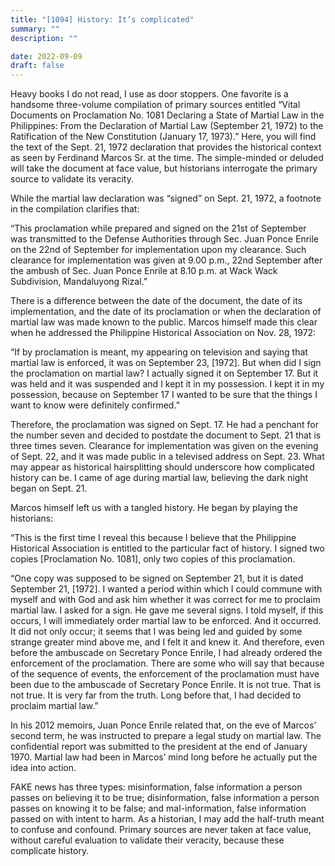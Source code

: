 ```yaml
---
title: "[1094] History: It’s complicated"
summary: ""
description: ""

date: 2022-09-09
draft: false
---
```


Heavy books I do not read, I use as door stoppers. One favorite is a handsome three-volume compilation of primary sources entitled “Vital Documents on Proclamation No. 1081 Declaring a State of Martial Law in the Philippines: From the Declaration of Martial Law (September 21, 1972) to the Ratification of the New Constitution (January 17, 1973).” Here, you will find the text of the Sept. 21, 1972 declaration that provides the historical context as seen by Ferdinand Marcos Sr. at the time. The simple-minded or deluded will take the document at face value, but historians interrogate the primary source to validate its veracity.

While the martial law declaration was “signed” on Sept. 21, 1972, a footnote in the compilation clarifies that:

“This proclamation while prepared and signed on the 21st of September was transmitted to the Defense Authorities through Sec. Juan Ponce Enrile on the 22nd of September for implementation upon my clearance. Such clearance for implementation was given at 9.00 p.m., 22nd September after the ambush of Sec. Juan Ponce Enrile at 8.10 p.m. at Wack Wack Subdivision, Mandaluyong Rizal.”

There is a difference between the date of the document, the date of its implementation, and the date of its proclamation or when the declaration of martial law was made known to the public. Marcos himself made this clear when he addressed the Philippine Historical Association on Nov. 28, 1972:

“If by proclamation is meant, my appearing on television and saying that martial law is enforced, it was on September 23, [1972]. But when did I sign the proclamation on martial law? I actually signed it on September 17. But it was held and it was suspended and I kept it in my possession. I kept it in my possession, because on September 17 I wanted to be sure that the things I want to know were definitely confirmed.”

Therefore, the proclamation was signed on Sept. 17. He had a penchant for the number seven and decided to postdate the document to Sept. 21 that is three times seven. Clearance for implementation was given on the evening of Sept. 22, and it was made public in a televised address on Sept. 23. What may appear as historical hairsplitting should underscore how complicated history can be. I came of age during martial law, believing the dark night began on Sept. 21.

Marcos himself left us with a tangled history. He began by playing the historians:

“This is the first time I reveal this because I believe that the Philippine Historical Association is entitled to the particular fact of history. I signed two copies [Proclamation No. 1081], only two copies of this proclamation.

“One copy was supposed to be signed on September 21, but it is dated September 21, [1972]. I wanted a period within which I could commune with myself and with God and ask him whether it was correct for me to proclaim martial law. I asked for a sign. He gave me several signs. I told myself, if this occurs, I will immediately order martial law to be enforced. And it occurred. It did not only occur; it seems that I was being led and guided by some strange greater mind above me, and I felt it and knew it. And therefore, even before the ambuscade on Secretary Ponce Enrile, I had already ordered the enforcement of the proclamation. There are some who will say that because of the sequence of events, the enforcement of the proclamation must have been due to the ambuscade of Secretary Ponce Enrile. It is not true. That is not true. It is very far from the truth. Long before that, I had decided to proclaim martial law.”

In his 2012 memoirs, Juan Ponce Enrile related that, on the eve of Marcos’ second term, he was instructed to prepare a legal study on martial law. The confidential report was submitted to the president at the end of January 1970. Martial law had been in Marcos’ mind long before he actually put the idea into action.

FAKE news has three types: misinformation, false information a person passes on believing it to be true; disinformation, false information a person passes on knowing it to be false; and mal-information, false information passed on with intent to harm. As a historian, I may add the half-truth meant to confuse and confound. Primary sources are never taken at face value, without careful evaluation to validate their veracity, because these complicate history.
